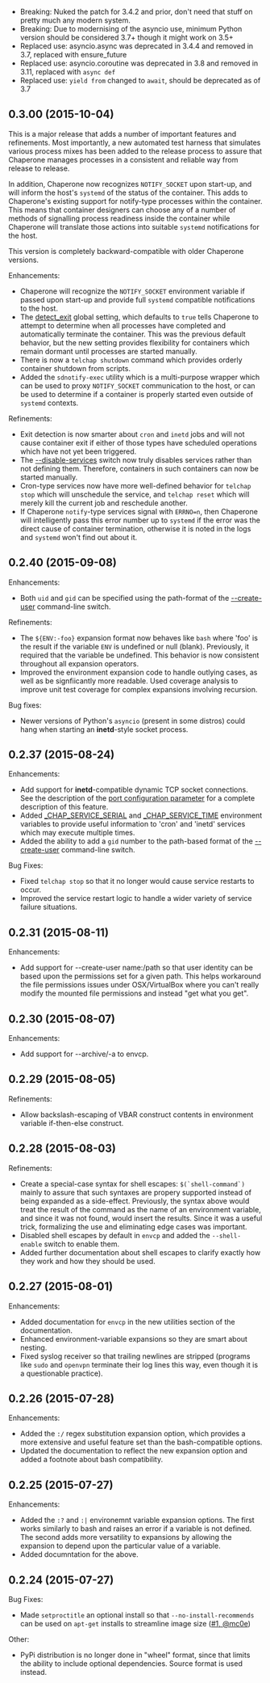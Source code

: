 
- Breaking: Nuked the patch for 3.4.2 and prior, don't need that stuff on pretty much any modern system.
- Breaking: Due to modernising of the asyncio use, minimum Python version should be considered 3.7+ though it might work on 3.5+
- Replaced use: asyncio.async was deprecated in 3.4.4 and removed in 3.7, replaced with ensure_future
- Replaced use: asyncio.coroutine was deprecated in 3.8 and removed in 3.11, replaced with `async def`
- Replaced use: `yield from` changed to `await`, should be deprecated as of 3.7

## 0.3.00 (2015-10-04)

This is a major release that adds a number of important features and refinements.   Most importantly, a new automated test harness that simulates various process mixes has been added to the release process to assure that Chaperone manages processes in a consistent and reliable way from release to release.

In addition, Chaperone now recognizes `NOTIFY_SOCKET` upon start-up, and will inform the host's `systemd` of the status of the container.   This adds to Chaperone's existing support for notify-type processes within the container.  This means that container designers can choose any of a number of methods of signalling process readiness inside the container while Chaperone will translate those actions into suitable `systemd` notifications for the host.

This version is completely backward-compatible with older Chaperone versions.

Enhancements:

- Chaperone will recognize the `NOTIFY_SOCKET` environment variable if passed upon start-up and provide full `systemd` compatible notifications to the host.
- The [detect_exit](http://garywiz.github.io/chaperone/ref/config-global.html#settings-detect-exit) global setting, which defaults to `true` tells Chaperone to attempt to determine when all processes have completed and automatically terminate the container.  This was the previous default behavior, but the new setting provides flexibility for containers which remain dormant until processes are started manually.
- There is now a `telchap shutdown` command which provides orderly container shutdown from scripts.
- Added the `sdnotify-exec` utility which is a multi-purpose wrapper which can be used to proxy `NOTIFY_SOCKET` communication to the host, or can be used to determine if a container is properly started even outside of `systemd` contexts.

Refinements:

- Exit detection is now smarter about `cron` and `inetd` jobs and will not cause container exit if either of those types have scheduled operations which have not yet been triggered.
- The [--disable-services](http://garywiz.github.io/chaperone/ref/command-line.html#option-disable-services) switch now truly disables services rather than not defining them.  Therefore, containers in such containers can now be started manually.
- Cron-type services now have more well-defined behavior for `telchap stop` which will unschedule the service, and `telchap reset` which will merely kill the current job and reschedule another.
- If Chaperone `notify`-type services signal with `ERRNO=n`, then Chaperone will intelligently pass this error number up to `systemd` if the error was the direct cause of container termination, otherwise it is noted in the logs and `systemd` won't find out about it.

## 0.2.40 (2015-09-08)

Enhancements:

- Both `uid` and `gid` can be specified using the path-format of the [--create-user](http://garywiz.github.io/chaperone/ref/command-line.html#option-create-user) command-line switch.

Refinements:

- The `${ENV:-foo}` expansion format now behaves like `bash` where 'foo' is the result if the variable `ENV` is undefined or null (blank).  Previously, it required that the variable be undefined.  This behavior is now consistent throughout all expansion operators.
- Improved the environment expansion code to handle outlying cases, as well as be signfiicantly more readable.  Used coverage analysis to improve unit test coverage for complex expansions involving recursion.

Bug fixes:

- Newer versions of Python's `asyncio` (present in some distros) could hang when starting an **inetd**-style socket process.

## 0.2.37 (2015-08-24)

Enhancements:

- Add support for **inetd**-compatible dynamic TCP socket connections.  See the description of the [port configuration parameter](http://garywiz.github.io/chaperone/ref/config-service.html#service-port) for a complete description of this feature.
- Added [_CHAP_SERVICE_SERIAL](http://garywiz.github.io/chaperone/ref/env.html#env-chap-service-serial) and [_CHAP_SERVICE_TIME](http://garywiz.github.io/chaperone/ref/env.html#env-chap-service-time) environment variables to provide useful information to 'cron' and 'inetd' services which may execute multiple times.
- Added the ability to add a `gid` number to the path-based format of the [--create-user](http://garywiz.github.io/chaperone/ref/command-line.html#option-create-user) command-line switch.

Bug Fixes:

- Fixed `telchap stop` so that it no longer would cause service restarts to occur.
- Improved the service restart logic to handle a wider variety of service failure situations.

## 0.2.31 (2015-08-11)

Enhancements:

- Add support for --create-user name:/path so that user identity can be based upon
  the permissions set for a given path.  This helps workaround the file permissions
  issues under OSX/VirtualBox where you can't really modify the mounted file
  permissions and instead "get what you get".

## 0.2.30 (2015-08-07)

Enhancements:

- Add support for --archive/-a to envcp.

## 0.2.29 (2015-08-05)

Refinements:

- Allow backslash-escaping of VBAR construct contents in environment variable
  if-then-else construct.

## 0.2.28 (2015-08-03)

Refinements:

- Create a special-case syntax for shell escapes: ``$(`shell-command`)`` mainly to
  assure that such syntaxes are propery supported instead of being expanded as a
  side-effect.  Previously, the syntax above would treat the result of the command
  as the name of an environment variable, and since it was not found, would insert
  the results.   Since it was a useful trick, formalizing the use and eliminating
  edge cases was important.
- Disabled shell escapes by default in ``envcp`` and added the ``--shell-enable``
  switch to enable them.
- Added further documentation about shell escapes to clarify exactly how they
  work and how they should be used.

## 0.2.27 (2015-08-01)

Enhancements:

- Added documentation for ``envcp`` in the new utilities section of the documentation.
- Enhanced environment-variable expansions so they are smart about nesting.
- Fixed syslog receiver so that trailing newlines are stripped (programs like ``sudo``
  and ``openvpn`` terminate their log lines this way, even though it is a questionable
  practice).

## 0.2.26 (2015-07-28)

Enhancements:

- Added the ``:/`` regex substitution expansion option, which provides a more extensive and useful
  feature set than the bash-compatible options.
- Updated the documentation to reflect the new expansion option and added a footnote about
  bash compatibility.

## 0.2.25 (2015-07-27)

Enhancements:

 - Added the ``:?`` and ``:|`` environemnt variable expansion options.  The first works similarly
   to bash and raises an error if a variable is not defined.  The second adds more versatility to
   expansions by allowing the expansion to depend upon the particular value of a variable.
-  Added documntation for the above.

## 0.2.24 (2015-07-27)

Bug Fixes:

 - Made `setproctitle` an optional install so that `--no-install-recommends` can be used
   on `apt-get` installs to streamline image size ([#1, @mc0e](https://github.com/garywiz/chaperone/issues/1))

Other:

 - PyPi distribution is no longer done in "wheel" format, since that limits the ability
   to include optional dependencies.  Source format is used instead.
